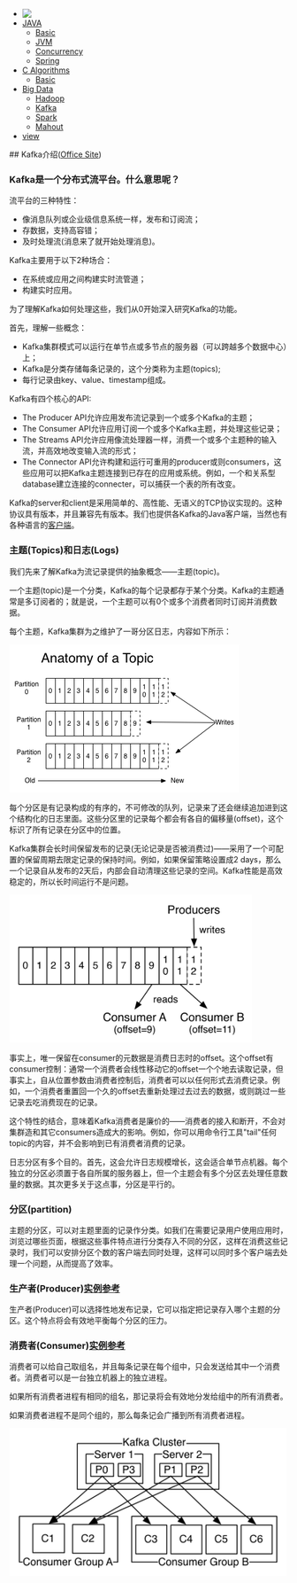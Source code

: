 <link href="/JavaCook/css/common.css" rel="stylesheet">
<link href="https://cdn.bootcss.com/font-awesome/4.7.0/css/font-awesome.min.css" rel="stylesheet">
<div class="ml-menu-container">
    <ul class="nav">
        <li>
            <a href="/JavaCook"><img src="/JavaCook/assets/logo.png"  style="vertical-align: text-top;" /></a>
        </li>
        <li class="drop-down">
            <a href="#">JAVA
                <i class="fa fa-sort-desc" aria-hidden="true"></i>
            </a>
            <ul class="drop-down-content">
                <li>
                    <a href="/JavaCook/doc/basic/">Basic</a>
                </li>
                <li>
                    <a href="/JavaCook/doc/jvm/">JVM</a>
                </li>
                <li>
                    <a href="/JavaCook/doc/concurrency/">Concurrency</a>
                </li>
                <li>
                    <a href="/JavaCook/doc/spring/">Spring</a>
                </li>
            </ul>
        </li>
        <li class="drop-down">
            <a href="#">C Algorithms
                <i class="fa fa-sort-desc" aria-hidden="true"></i>
            </a>
            <ul class="drop-down-content">
                <li>
                    <a href="/JavaCook/doc/C_Plus/">Basic</a>
                </li>
            </ul>
        </li>
        <li class="drop-down">
            <a href="#">Big Data
                <i class="fa fa-sort-desc" aria-hidden="true"></i>
            </a>
            <ul class="drop-down-content">
                <li>
                    <a href="/JavaCook/doc/hadoop/">Hadoop</a>
                </li>
                <li>
                    <a href="/JavaCook/doc/kafka/">Kafka</a>
                </li>
                <li>
                    <a href="/JavaCook/doc/spark/">Spark</a>
                </li>
                <li>
                    <a href="/JavaCook/doc/mahout/">Mahout</a>
                </li>
            </ul>
        </li>
        <li>
            <a href="https://github.com/memorylorry/JavaCook">
                <i class="menu-logo fa fa-github" aria-hidden="true"></i>view</a>
        </li>
    </ul>
</div>
## Kafka介绍(<a href="http://kafka.apache.org/" target="_blank">Office Site</a>)

### Kafka是一个分布式流平台。什么意思呢？
流平台的三种特性：
* 像消息队列或企业级信息系统一样，发布和订阅流；
* 存数据，支持高容错；
* 及时处理流(消息来了就开始处理消息)。

Kafka主要用于以下2种场合：
* 在系统或应用之间构建实时流管道；
* 构建实时应用。

为了理解Kafka如何处理这些，我们从0开始深入研究Kafka的功能。

首先，理解一些概念：
* Kafka集群模式可以运行在单节点或多节点的服务器（可以跨越多个数据中心）上；
* Kafka是分类存储每条记录的，这个分类称为主题(topics);
* 每行记录由key、value、timestamp组成。

Kafka有四个核心的API:
* The Producer API允许应用发布流记录到一个或多个Kafka的主题；
* The Consumer API允许应用订阅一个或多个Kafka主题，并处理这些记录；
* The Streams API允许应用像流处理器一样，消费一个或多个主题种的输入流，并高效地改变输入流的形式；
* The Connector API允许构建和运行可重用的producer或则consumers，这些应用可以把Kafka主题连接到已存在的应用或系统。例如，一个和关系型database建立连接的connecter，可以捕获一个表的所有改变。

Kafka的server和client是采用简单的、高性能、无语义的TCP协议实现的。这种协议具有版本，并且兼容先有版本。我们也提供各Kafka的Java客户端，当然也有各种语言的<a href="https://cwiki.apache.org/confluence/display/KAFKA/Clients" target="_blank">客户端</a>。

### 主题(Topics)和日志(Logs)
我们先来了解Kafka为流记录提供的抽象概念——主题(topic)。

一个主题(topic)是一个分类，Kafka的每个记录都存于某个分类。Kafka的主题通常是多订阅者的；就是说，一个主题可以有0个或多个消费者同时订阅并消费数据。

每个主题，Kafka集群为之维护了一哥分区日志，内容如下所示：

<img src="./assets/log_anatomy.png" style="height: 267px;" />

每个分区是有记录构成的有序的，不可修改的队列，记录来了还会继续追加进到这个结构化的日志里面。这些分区里的记录每个都会有各自的偏移量(offset)，这个标识了所有记录在分区中的位置。

Kafka集群会长时间保留发布的记录(无论记录是否被消费过)——采用了一个可配置的保留周期去限定记录的保持时间。例如，如果保留策略设置成2 days，那么一个记录自从发布的2天后，内部会自动清理这些记录的空间。Kafka性能是高效稳定的，所以长时间运行不是问题。

<img src="./assets/log_consumer.png" style="height: 267px;" />

事实上，唯一保留在consumer的元数据是消费日志时的offset。这个offset有consumer控制：通常一个消费者会线性移动它的offset一个个地去读取记录，但事实上，自从位置参数由消费者控制后，消费者可以以任何形式去消费记录。例如，一个消费者重置回一个久的offset去重新处理过去过去的数据，或则跳过一些记录去吃消费现在的记录。

这个特性的结合，意味着Kafka消费者是廉价的——消费者的接入和断开，不会对集群造和其它consumers造成大的影响。例如，你可以用命令行工具"tail"任何topic的内容，并不会影响到已有消费者消费的记录。

日志分区有多个目的。首先，这会允许日志规模增长，这会适合单节点机器。每个独立的分区必须置于各自所属的服务器上，但一个主题会有多个分区去处理任意数量的数据。其次更多关于这点事，分区是平行的。

### 分区(partition) 

主题的分区，可以对主题里面的记录作分类。如我们在需要记录用户使用应用时，浏览过哪些页面，根据这些事件特点进行分类存入不同的分区，这样在消费这些记录时，我们可以安排分区个数的客户端去同时处理，这样可以同时多个客户端去处理一个问题，从而提高了效率。

### 生产者(Producer)<a href="./KafkaProducer" target="_blank">实例参考</a>

生产者(Producer)可以选择性地发布记录，它可以指定把记录存入哪个主题的分区。这个特点将会有效地平衡每个分区的压力。

### 消费者(Consumer)<a href="./KafkaConsumer" target="_blank">实例参考</a>

消费者可以给自己取组名，并且每条记录在每个组中，只会发送给其中一个消费者。消费者可以是一台独立机器上的独立进程。

如果所有消费者进程有相同的组名，那记录将会有效地分发给组中的所有消费者。

如果消费者进程不是同个组的，那么每条记会广播到所有消费者进程。

<img src="./assets/consumer-groups.png" style="height: 267px;" />


